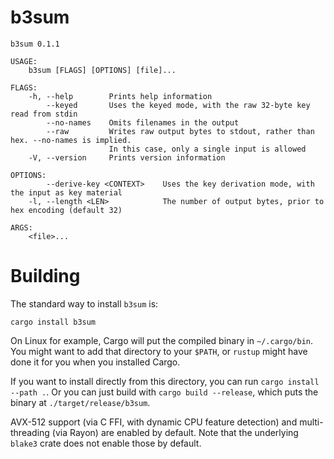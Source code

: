 # b3sum

```
b3sum 0.1.1

USAGE:
    b3sum [FLAGS] [OPTIONS] [file]...

FLAGS:
    -h, --help        Prints help information
        --keyed       Uses the keyed mode, with the raw 32-byte key read from stdin
        --no-names    Omits filenames in the output
        --raw         Writes raw output bytes to stdout, rather than hex. --no-names is implied.
                      In this case, only a single input is allowed
    -V, --version     Prints version information

OPTIONS:
        --derive-key <CONTEXT>    Uses the key derivation mode, with the input as key material
    -l, --length <LEN>            The number of output bytes, prior to hex encoding (default 32)

ARGS:
    <file>...
```

# Building

The standard way to install `b3sum` is:

```
cargo install b3sum
```

On Linux for example, Cargo will put the compiled binary in
`~/.cargo/bin`. You might want to add that directory to your `$PATH`, or
`rustup` might have done it for you when you installed Cargo.

If you want to install directly from this directory, you can run `cargo
install --path .`. Or you can just build with `cargo build --release`,
which puts the binary at `./target/release/b3sum`.

AVX-512 support (via C FFI, with dynamic CPU feature detection) and
multi-threading (via Rayon) are enabled by default. Note that the
underlying `blake3` crate does not enable those by default.
